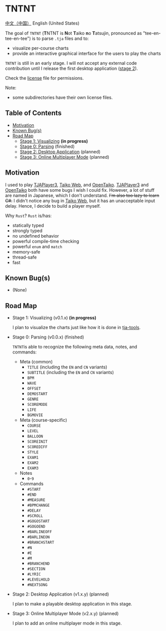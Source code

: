 # TNTNT 

[中文（中国）](README.md) English (United States)

The goal of `TNTNT` (**T**NTNT is **N**ot **T**aiko **n**o **T**atsujin, pronounced as "tee-en-tee-en-tee") is to parse `.tja` files and to:

- visualize per-course charts
- provide an interactive graphical interface for the users to play the charts

`TNTNT` is still in an early stage. I will not accept any external code contribution until I release the first desktop application ([stage 2](#stage-2)).

Check the [license](LICENSE.md) file for permissions.

Note:
- some subdirectories have their own license files.

## Table of Contents

- [Motivation](#motivation)
- [Known Bug(s)](#known-bugs)
- [Road Map](#road-map)
    - [Stage 1: Visualizing](#stage-1) **(in progress)**
    - [Stage 0: Parsing](#stage-0) (finished)
    - [Stage 2: Desktop Application](#stage-2) (planned)
    - [Stage 3: Online Multiplayer Mode](#stage-3) (planned)

## Motivation

I used to play [TJAPlayer3](https://github.com/twopointzero/TJAPlayer3), [Taiko Web](https://github.com/bui/taiko-web), and [OpenTaiko](https://github.com/0auBSQ/OpenTaiko). [TJAPlayer3](https://github.com/twopointzero/TJAPlayer3) and [OpenTaiko](https://github.com/0auBSQ/OpenTaiko) both have some bugs I wish I could fix. However, a lot of stuff are named in Japanese, which I don't understand. ~~I'm also too lazy to learn C#.~~ I didn't notice any bug in [Taiko Web](https://github.com/bui/taiko-web), but it has an unacceptable input delay. Hence, I decide to build a player myself.

Why `Rust`? `Rust` is/has:

- statically typed
- strongly typed
- no undefined behavior
- powerful compile-time checking
- powerful `enum` and `match`
- memory-safe
- thread-safe
- fast

## Known Bug(s)

- (None)

## Road Map

- <span id="stage-1">Stage 1: Visualizing (v0.1.x)</span> **(in progress)**

    I plan to visualize the charts just like how it is done in [tja-tools](https://github.com/WHMHammer/tja-tools).

- <span id="stage-0">Stage 0: Parsing (v0.0.x)</span> (finished)

    `TNTNT`is able to recognize the following meta data, notes, and commands:

    - Meta (common)
        - `TITLE` (including the `EN` and `CN` variants)
        - `SUBTITLE` (including the `EN` and `CN` variants)
        - `BPM`
        - `WAVE`
        - `OFFSET`
        - `DEMOSTART`
        - `GENRE`
        - `SCOREMODE`
        - `LIFE`
        - `BGMOVIE`
    - Meta (course-specific)
        - `COURSE`
        - `LEVEL`
        - `BALLOON`
        - `SCOREINIT`
        - `SCOREDIFF`
        - `STYLE`
        - `EXAM1`
        - `EXAM2`
        - `EXAM3`
    - Notes
        - `0`-`9`
    - Commands
        - `#START`
        - `#END`
        - `#MEASURE`
        - `#BPMCHANGE`
        - `#DELAY`
        - `#SCROLL`
        - `#GOGOSTART`
        - `#GOGOEND`
        - `#BARLINEOFF`
        - `#BARLINEON`
        - `#BRANCHSTART`
        - `#N`
        - `#E`
        - `#M`
        - `#BRANCHEND`
        - `#SECTION`
        - `#LYRIC`
        - `#LEVELHOLD`
        - `#NEXTSONG`

- <span id="stage-2">Stage 2: Desktop Application (v1.x.y)</span> (planned)

    I plan to make a playable desktop application in this stage.

- <span id="stage-3">Stage 3: Online Multiplayer Mode (v2.x.y)</span> (planned)

    I plan to add an online multiplayer mode in this stage.
